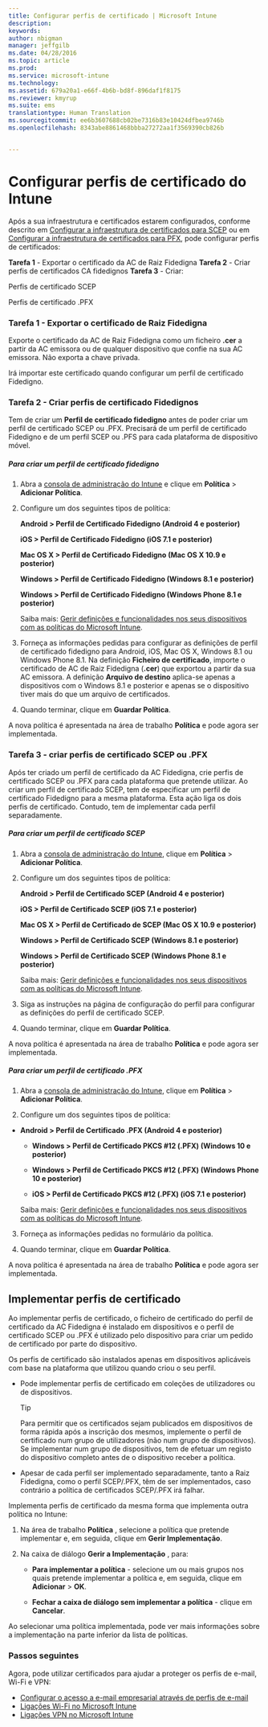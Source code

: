 ```yaml
---
title: Configurar perfis de certificado | Microsoft Intune
description: 
keywords: 
author: nbigman
manager: jeffgilb
ms.date: 04/28/2016
ms.topic: article
ms.prod: 
ms.service: microsoft-intune
ms.technology: 
ms.assetid: 679a20a1-e66f-4b6b-bd8f-896daf1f8175
ms.reviewer: kmyrup
ms.suite: ems
translationtype: Human Translation
ms.sourcegitcommit: ee6b3607688cb02be7316b83e10424dfbea9746b
ms.openlocfilehash: 8343abe8861468bbba27272aa1f3569390cb826b


---
```


# Configurar perfis de certificado do Intune
Após a sua infraestrutura e certificados estarem configurados, conforme descrito em [Configurar a infraestrutura de certificados para SCEP](configure-certificate-infrastructure-for-scep.md) ou em [Configurar a infraestrutura de certificados para PFX](configure-certificate-infrastructure-for-pfx.md), pode configurar perfis de certificados:

**Tarefa 1** - Exportar o certificado da AC de Raiz Fidedigna **Tarefa 2** - Criar perfis de certificados CA fidedignos **Tarefa 3** - Criar:

Perfis de certificado SCEP

Perfis de certificado .PFX

### Tarefa 1 - Exportar o certificado de Raiz Fidedigna
Exporte o certificado da AC de Raiz Fidedigna como um ficheiro **.cer** a partir da AC emissora ou de qualquer dispositivo que confie na sua AC emissora. Não exporta a chave privada.

Irá importar este certificado quando configurar um perfil de certificado Fidedigno.

### Tarefa 2 - Criar perfis de certificado Fidedignos
Tem de criar um **Perfil de certificado fidedigno** antes de poder criar um perfil de certificado SCEP ou .PFX. Precisará de um perfil de certificado Fidedigno e de um perfil SCEP ou .PFS para cada plataforma de dispositivo móvel.

##### Para criar um perfil de certificado fidedigno

1.  Abra a [consola de administração do Intune](https://manage.microsoft.com) e clique em **Política** &gt; **Adicionar Política**.

2.  Configure um dos seguintes tipos de política:

    **Android &gt; Perfil de Certificado Fidedigno (Android 4 e posterior)**

    **iOS &gt; Perfil de Certificado Fidedigno (iOS 7.1 e posterior)**

    **Mac OS X &gt; Perfil de Certificado Fidedigno (Mac OS X 10.9 e posterior)**

    **Windows &gt; Perfil de Certificado Fidedigno (Windows 8.1 e posterior)**

    **Windows &gt; Perfil de Certificado Fidedigno (Windows Phone 8.1 e posterior)**

    Saiba mais: [Gerir definições e funcionalidades nos seus dispositivos com as políticas do Microsoft Intune](manage-settings-and-features-on-your-devices-with-microsoft-intune-policies.md).

3.  Forneça as informações pedidas para configurar as definições de perfil de certificado fidedigno para Android, iOS, Mac OS X, Windows 8.1 ou Windows Phone 8.1. Na definição **Ficheiro de certificado**, importe o certificado de AC de Raiz Fidedigna (**.cer**) que exportou a partir da sua AC emissora. A definição **Arquivo de destino** aplica-se apenas a dispositivos com o Windows 8.1 e posterior e apenas se o dispositivo tiver mais do que um arquivo de certificados.


4.  Quando terminar, clique em **Guardar Política**.

A nova política é apresentada na área de trabalho **Política** e pode agora ser implementada.

### Tarefa 3 - criar perfis de certificado SCEP ou .PFX
Após ter criado um perfil de certificado da AC Fidedigna, crie perfis de certificado SCEP ou .PFX para cada plataforma que pretende utilizar. Ao criar um perfil de certificado SCEP, tem de especificar um perfil de certificado Fidedigno para a mesma plataforma. Esta ação liga os dois perfis de certificado. Contudo, tem de implementar cada perfil separadamente.

##### Para criar um perfil de certificado SCEP

1.  Abra a [consola de administração do Intune](https://manage.microsoft.com), clique em **Política** &gt; **Adicionar Política**.

2.  Configure um dos seguintes tipos de política:

    **Android &gt; Perfil de Certificado SCEP (Android 4 e posterior)**

    **iOS &gt; Perfil de Certificado SCEP (iOS 7.1 e posterior)**

    **Mac OS X &gt; Perfil de Certificado de SCEP (Mac OS X 10.9 e posterior)**

    **Windows &gt; Perfil de Certificado SCEP (Windows 8.1 e posterior)**

    **Windows &gt; Perfil de Certificado SCEP (Windows Phone 8.1 e posterior)**

    Saiba mais: [Gerir definições e funcionalidades nos seus dispositivos com as políticas do Microsoft Intune](manage-settings-and-features-on-your-devices-with-microsoft-intune-policies.md).

3.  Siga as instruções na página de configuração do perfil para configurar as definições do perfil de certificado SCEP.

4.  Quando terminar, clique em **Guardar Política**.

A nova política é apresentada na área de trabalho **Política** e pode agora ser implementada.

##### Para criar um perfil de certificado .PFX

1.  Abra a [consola de administração do Intune](https://manage.microsoft.com), clique em **Política** &gt; **Adicionar Política**.

2.  Configure um dos seguintes tipos de política:



-   **Android &gt; Perfil de Certificado .PFX (Android 4 e posterior)**

    -   **Windows &gt; Perfil de Certificado PKCS #12 (.PFX) (Windows 10 e posterior)**

    -   **Windows &gt; Perfil de Certificado PKCS #12 (.PFX) (Windows Phone 10 e posterior)**

    -    **iOS > Perfil de Certificado PKCS #12 (.PFX) (iOS 7.1 e posterior)**    

    Saiba mais: [Gerir definições e funcionalidades nos seus dispositivos com as políticas do Microsoft Intune](manage-settings-and-features-on-your-devices-with-microsoft-intune-policies.md).

3.  Forneça as informações pedidas no formulário da política.

4.  Quando terminar, clique em **Guardar Política**.

A nova política é apresentada na área de trabalho **Política** e pode agora ser implementada.

## Implementar perfis de certificado
Ao implementar perfis de certificado, o ficheiro de certificado do perfil de certificado da AC Fidedigna é instalado em dispositivos e o perfil de certificado SCEP ou .PFX é utilizado pelo dispositivo para criar um pedido de certificado por parte do dispositivo.

Os perfis de certificado são instalados apenas em dispositivos aplicáveis com base na plataforma que utilizou quando criou o seu perfil.

-   Pode implementar perfis de certificado em coleções de utilizadores ou de dispositivos.

    > [!TIP]
    > Para permitir que os certificados sejam publicados em dispositivos de forma rápida após a inscrição dos mesmos, implemente o perfil de certificado num grupo de utilizadores (não num grupo de dispositivos). Se implementar num grupo de dispositivos, tem de efetuar um registo do dispositivo completo antes de o dispositivo receber a política.

-   Apesar de cada perfil ser implementado separadamente, tanto a Raiz Fidedigna, como o perfil SCEP/.PFX, têm de ser implementados, caso contrário a política de certificados SCEP/.PFX irá falhar.

Implementa perfis de certificado da mesma forma que implementa outra política no Intune:

1.  Na área de trabalho **Política** , selecione a política que pretende implementar e, em seguida, clique em **Gerir Implementação**.

2.  Na caixa de diálogo **Gerir a Implementação** , para:

    -   **Para implementar a política** - selecione um ou mais grupos nos quais pretende implementar a política e, em seguida, clique em **Adicionar** &gt; **OK**.

    -   **Fechar a caixa de diálogo sem implementar a política** - clique em **Cancelar**.

Ao selecionar uma política implementada, pode ver mais informações sobre a implementação na parte inferior da lista de políticas.
###  Passos seguintes

Agora, pode utilizar certificados para ajudar a proteger os perfis de e-mail, Wi-Fi e VPN:

-  [Configurar o acesso a e-mail empresarial através de perfis de e-mail](configure-access-to-corporate-email-using-email-profiles-with-Microsoft-Intune.md)
-  [Ligações Wi-Fi no Microsoft Intune](wi-fi-connections-in-microsoft-intune.md)
-  [Ligações VPN no Microsoft Intune](vpn-connections-in-microsoft-intune.md)



<!--HONumber=Jun16_HO4-->


